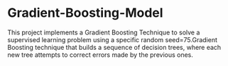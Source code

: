 # Gradient-Boosting-Model
This project implements a Gradient Boosting Technique to solve a supervised learning problem using a specific random seed=75.Gradient Boosting technique that builds a sequence of decision trees, where each new tree attempts to correct errors made by the previous ones.
